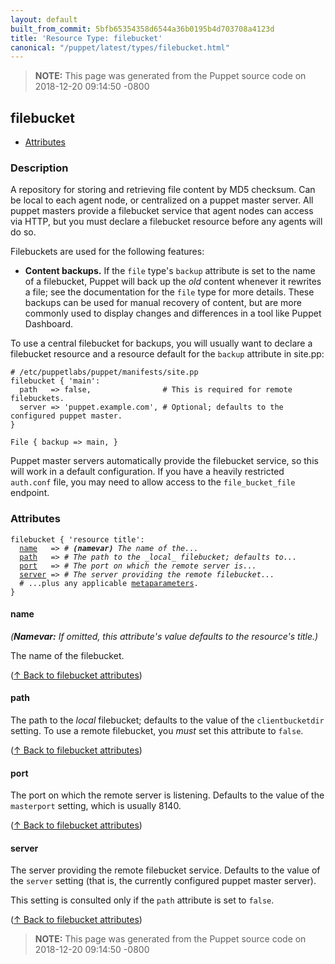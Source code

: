 ```yaml
---
layout: default
built_from_commit: 5bfb65354358d6544a36b0195b4d703708a4123d
title: 'Resource Type: filebucket'
canonical: "/puppet/latest/types/filebucket.html"
---
```


> **NOTE:** This page was generated from the Puppet source code on 2018-12-20 09:14:50 -0800

filebucket
-----

* [Attributes](#filebucket-attributes)

<h3 id="filebucket-description">Description</h3>

A repository for storing and retrieving file content by MD5 checksum. Can
be local to each agent node, or centralized on a puppet master server. All
puppet masters provide a filebucket service that agent nodes can access
via HTTP, but you must declare a filebucket resource before any agents
will do so.

Filebuckets are used for the following features:

- **Content backups.** If the `file` type's `backup` attribute is set to
  the name of a filebucket, Puppet will back up the _old_ content whenever
  it rewrites a file; see the documentation for the `file` type for more
  details. These backups can be used for manual recovery of content, but
  are more commonly used to display changes and differences in a tool like
  Puppet Dashboard.

To use a central filebucket for backups, you will usually want to declare
a filebucket resource and a resource default for the `backup` attribute
in site.pp:

    # /etc/puppetlabs/puppet/manifests/site.pp
    filebucket { 'main':
      path   => false,                # This is required for remote filebuckets.
      server => 'puppet.example.com', # Optional; defaults to the configured puppet master.
    }

    File { backup => main, }

Puppet master servers automatically provide the filebucket service, so
this will work in a default configuration. If you have a heavily
restricted `auth.conf` file, you may need to allow access to the
`file_bucket_file` endpoint.

<h3 id="filebucket-attributes">Attributes</h3>

<pre><code>filebucket { 'resource title':
  <a href="#filebucket-attribute-name">name</a>   =&gt; <em># <strong>(namevar)</strong> The name of the...</em>
  <a href="#filebucket-attribute-path">path</a>   =&gt; <em># The path to the _local_ filebucket; defaults to...</em>
  <a href="#filebucket-attribute-port">port</a>   =&gt; <em># The port on which the remote server is...</em>
  <a href="#filebucket-attribute-server">server</a> =&gt; <em># The server providing the remote filebucket...</em>
  # ...plus any applicable <a href="{{puppet}}/metaparameter.html">metaparameters</a>.
}</code></pre>

<h4 id="filebucket-attribute-name">name</h4>

_(**Namevar:** If omitted, this attribute's value defaults to the resource's title.)_

The name of the filebucket.

([↑ Back to filebucket attributes](#filebucket-attributes))

<h4 id="filebucket-attribute-path">path</h4>

The path to the _local_ filebucket; defaults to the value of the
`clientbucketdir` setting.  To use a remote filebucket, you _must_ set
this attribute to `false`.

([↑ Back to filebucket attributes](#filebucket-attributes))

<h4 id="filebucket-attribute-port">port</h4>

The port on which the remote server is listening. Defaults to the
value of the `masterport` setting, which is usually 8140.

([↑ Back to filebucket attributes](#filebucket-attributes))

<h4 id="filebucket-attribute-server">server</h4>

The server providing the remote filebucket service. Defaults to the
value of the `server` setting (that is, the currently configured
puppet master server).

This setting is consulted only if the `path` attribute is set to `false`.

([↑ Back to filebucket attributes](#filebucket-attributes))





> **NOTE:** This page was generated from the Puppet source code on 2018-12-20 09:14:50 -0800